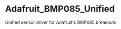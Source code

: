 Adafruit_BMP085_Unified
=======================

Unified sensor driver for Adafruit's BMP085 breakouts